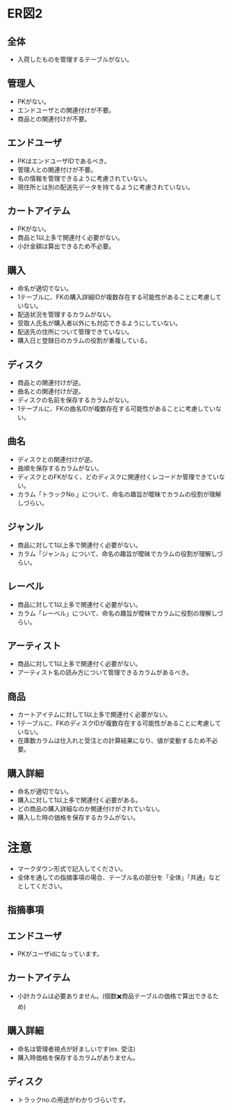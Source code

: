 # ER図2
## 全体
- 入荷したものを管理するテーブルがない。

## 管理人
- PKがない。
- エンドユーザとの関連付けが不要。
- 商品との関連付けが不要。

## エンドユーザ
- PKはエンドユーザIDであるべき。
- 管理人との関連付けが不要。
- 名の情報を管理できるように考慮されていない。
- 現住所とは別の配送先データを持てるように考慮されていない。

## カートアイテム
- PKがない。
- 商品と1以上多で関連付く必要がない。
- 小計金額は算出できるため不必要。

## 購入
- 命名が適切でない。
- 1テーブルに、FKの購入詳細IDが複数存在する可能性があることに考慮していない。
- 配送状況を管理するカラムがない。
- 受取人氏名が購入者以外にも対応できるようにしていない。
- 配送先の住所について管理できていない。
- 購入日と登録日のカラムの役割が重複している。

## ディスク
- 商品との関連付けが逆。
- 曲名との関連付けが逆。
- ディスクの名前を保存するカラムがない。
- 1テーブルに、FKの曲名IDが複数存在する可能性があることに考慮していない。

## 曲名
- ディスクとの関連付けが逆。
- 曲順を保存するカラムがない。
- ディスクとのFKがなく、どのディスクに関連付くレコードか管理できていない。
- カラム「トラックNo.」について、命名の趣旨が曖昧でカラムの役割が理解しづらい。

## ジャンル
- 商品に対して1以上多で関連付く必要がない。
- カラム「ジャンル」について、命名の趣旨が曖昧でカラムの役割が理解しづらい。

## レーベル
- 商品に対して1以上多で関連付く必要がない。
- カラム「レーベル」について、命名の趣旨が曖昧でカラムに役割の理解しづらい。

## アーティスト
- 商品に対して1以上多で関連付く必要がない。
- アーティスト名の読み方について管理できるカラムがあるべき。

## 商品
- カートアイテムに対して1以上多で関連付く必要がない。
- 1テーブルに、FKのディスクIDが複数存在する可能性があることに考慮していない。
- 在庫数カラムは仕入れと受注との計算結果になり、値が変動するため不必要。

## 購入詳細
- 命名が適切でない。
- 購入に対して1以上多で関連付く必要がある。
- どの商品の購入詳細なのか関連付けがされていない。
- 購入した時の価格を保存するカラムがない。

# 注意
* マークダウン形式で記入してください。
* 全体を通しての指摘事項の場合、テーブル名の部分を「全体」「共通」などとしてください。

## 指摘事項
## エンドユーザ
- PKがユーザidになっています。

## カートアイテム
- 小計カラムは必要ありません。(個数✖️商品テーブルの価格で算出できるため)

## 購入詳細
- 命名は管理者視点が好ましいです(ex. 受注)
- 購入時価格を保存するカラムがありません。

## ディスク
- トラックno.の用途がわかりづらいです。
